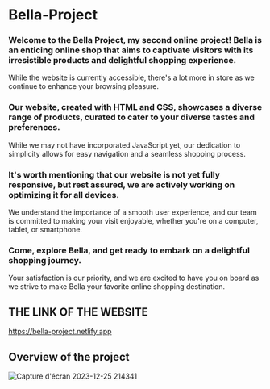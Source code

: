 # Bella-Project
### Welcome to the Bella Project, my second online project! Bella is an enticing online shop that aims to captivate visitors with its irresistible products and delightful shopping experience.
While the website is currently accessible, there's a lot more in store as we continue to enhance your browsing pleasure.

### Our website, created with HTML and CSS, showcases a diverse range of products, curated to cater to your diverse tastes and preferences. 
While we may not have incorporated JavaScript yet, our dedication to simplicity allows for easy navigation and a seamless shopping process.

### It's worth mentioning that our website is not yet fully responsive, but rest assured, we are actively working on optimizing it for all devices.
We understand the importance of a smooth user experience, and our team is committed to making your visit enjoyable, whether you're on a computer, tablet, or smartphone.

### Come, explore Bella, and get ready to embark on a delightful shopping journey.
Your satisfaction is our priority, and we are excited to have you on board as we strive to make Bella your favorite online shopping destination.

## THE LINK OF THE WEBSITE
https://bella-project.netlify.app
## Overview of the project
![Capture d'écran 2023-12-25 214341](https://github.com/Ninjalbg78/Bella-Project/assets/126517267/f21f40f2-b65e-44fa-90e2-89d6331ccf80)

